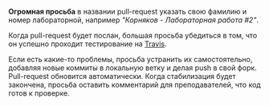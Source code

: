 **Огромная просьба** в названии pull-request указать свою фамилию и номер
лабораторной, например _"Корняков - Лабораторная работа #2"_.

Когда pull-request будет послан, большая просьба убедиться в том, что он
успешно проходит тестирование на [Travis](https://travis-ci.org/UNN-VMK-Software/agile-development-course).

Если есть какие-то проблемы, просьба устранить их самостоятельно, добавляя новые
коммиты в локальную ветку и делая push в свой форк. Pull-request обновится
автоматически. Когда стабилизация будет закончена, просьба оставить комментарий
для преподавателей, что код готов к проверке.
